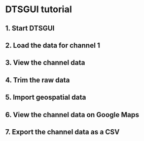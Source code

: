 # DTSGUI tutorial

## 1. Start DTSGUI

## 2. Load the data for channel 1

## 3. View the channel data

## 4. Trim the raw data

## 5. Import geospatial data

## 6. View the channel data on Google Maps

## 7. Export the channel data as a CSV
